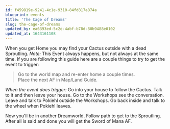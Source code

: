 ```yaml
---
id: f459819e-9241-4c1e-9310-84fd817a874a
blueprint: events
title: 'The Cage of Dreams'
slug: the-cage-of-dreams
updated_by: ea6393ed-5c2e-4abf-b78d-80b9488e0102
updated_at: 1643161108
---
```

When you get Home you may find your Cactus outside with a dead Sproutling. *Note:* This Event always happens, but not always at the same time. If you are following this guide here are a couple things to try to get the event to trigger:

> Go to the world map and re-enter home a couple times.  
> Place the next AF in Map/Land Guide.

*When the event does trigger:*
Go into your house to follow the Cactus. Talk to it and then leave your house. Go to the Workshops see the conversation. Leave and talk to Pokiehl outside the Workshops. Go back inside and talk to the wheel when Pokiehl leaves.

Now you'll be in another Dreamworld. Follow path to get to the Sproutling. After all is said and done you will get the Sword of Mana AF.